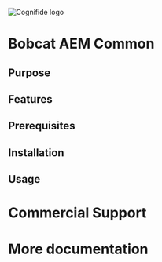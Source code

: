 ![Cognifide logo](http://cognifide.github.io/images/cognifide-logo.png)

# Bobcat AEM Common

## Purpose

## Features

## Prerequisites

## Installation

## Usage

# Commercial Support

# More documentation
